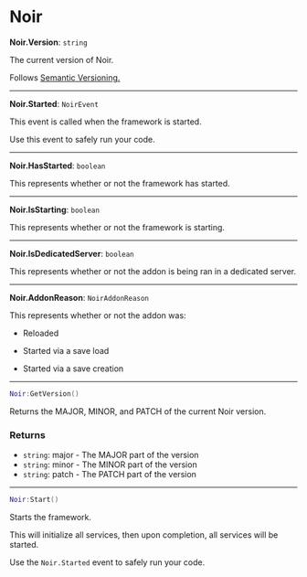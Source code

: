 # Noir

**Noir.Version**: `string`

The current version of Noir.

Follows [Semantic Versioning.](https://semver.org)

---

**Noir.Started**: `NoirEvent`

This event is called when the framework is started.

Use this event to safely run your code.

---

**Noir.HasStarted**: `boolean`

This represents whether or not the framework has started.

---

**Noir.IsStarting**: `boolean`

This represents whether or not the framework is starting.

---

**Noir.IsDedicatedServer**: `boolean`

This represents whether or not the addon is being ran in a dedicated server.

---

**Noir.AddonReason**: `NoirAddonReason`

This represents whether or not the addon was:

- Reloaded

- Started via a save load

- Started via a save creation

---

```lua
Noir:GetVersion()
```
Returns the MAJOR, MINOR, and PATCH of the current Noir version.

### Returns
- `string`: major - The MAJOR part of the version
- `string`: minor - The MINOR part of the version
- `string`: patch - The PATCH part of the version

---

```lua
Noir:Start()
```
Starts the framework.

This will initialize all services, then upon completion, all services will be started.

Use the `Noir.Started` event to safely run your code.